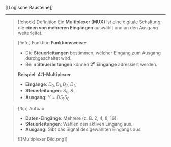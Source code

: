 [[Logische Bausteine]]

---

> [!check] Definition
> Ein **Multiplexer (MUX)** ist eine digitale Schaltung, die **einen von mehreren Eingängen** auswählt und an den Ausgang weiterleitet.

> [!info] Funktion
> **Funktionsweise:**
> - Die **Steuerleitungen** bestimmen, welcher Eingang zum Ausgang durchgeschaltet wird.
> - Bei **n Steuerleitungen** können **$2^n$ Eingänge** adressiert werden.
>
> **Beispiel: 4:1-Multiplexer**
> - **Eingänge**: $D_{0}, D_{1}, D_{2}, D_{3}$
> - **Steuerleitungen**: $S_{0}, S_{1}$
> - **Ausgang**: $Y = DS_{1}S_{0}$

> [!tip] Aufbau
> - **Daten-Eingänge**: Mehrere (z. B. 2, 4, 8, 16).
> - **Steuerleitungen**: Wählen den aktiven Eingang aus.
> - **Ausgang**: Gibt das Signal des gewählten Eingangs aus.
>
> ![[Multiplexer Bild.png]]
